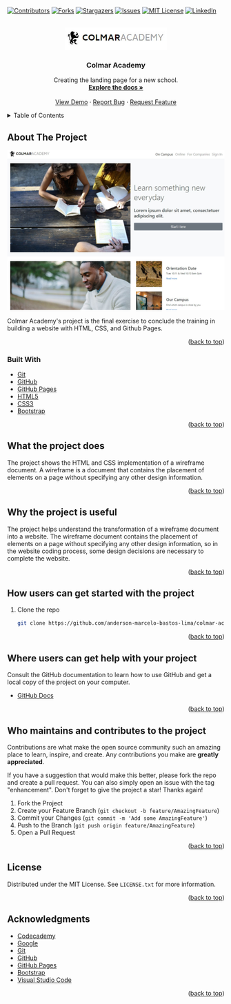 <div id="top"></div>

<!-- PROJECT SHIELDS -->
<!--
*** I'm using markdown "reference style" links for readability.
*** Reference links are enclosed in brackets [ ] instead of parentheses ( ).
*** See the bottom of this document for the declaration of the reference variables
*** for contributors-url, forks-url, etc. This is an optional, concise syntax you may use.
*** https://www.markdownguide.org/basic-syntax/#reference-style-links
-->
[![Contributors][contributors-shield]][contributors-url]
[![Forks][forks-shield]][forks-url]
[![Stargazers][stars-shield]][stars-url]
[![Issues][issues-shield]][issues-url]
[![MIT License][license-shield]][license-url]
[![LinkedIn][linkedin-shield]][linkedin-url]

<!-- PROJECT LOGO -->
<br />
<div align="center">
  <a href="https://anderson-marcelo-bastos-lima.github.io/colmar-academy/">
    <img src="./docs/logo.jpg" alt="Logo">
  </a>

  <h3 align="center">Colmar Academy</h3>

  <p align="center">
    Creating the landing page for a new school.
    <br />
    <a href="https://github.com/anderson-marcelo-bastos-lima/colmar-academy#readme"><strong>Explore the docs »</strong></a>
    <br />
    <br />
    <a href="https://anderson-marcelo-bastos-lima.github.io/colmar-academy/">View Demo</a>
    ·
    <a href="https://github.com/anderson-marcelo-bastos-lima/colmar-academy/issues">Report Bug</a>
    ·
    <a href="https://github.com/anderson-marcelo-bastos-lima/colmar-academy/issues">Request Feature</a>
  </p>
</div>



<!-- TABLE OF CONTENTS -->
<details>
  <summary>Table of Contents</summary>
  <ol>
    <li>
      <a href="#about-the-project">About The Project</a>
      <ul>
        <li><a href="#built-with">Built With</a></li>
      </ul>
    </li>
    <li>
      <a href="#what-the-project-does">What the project does?</a>
    </li>
    <li><a href="#why-the-project-is-useful">Why the project is useful?</a></li>
    <li><a href="#how-users-can-get-started-with-the-project">How users can get started with the project?</a></li>
    <li><a href="#who-maintains-and-contributes-to-the-project">Who maintains and contributes to the project?</a></li>
    <li><a href="#license">License</a></li>
    <li><a href="#contact">Contact</a></li>
    <li><a href="#acknowledgments">Acknowledgments</a></li>
  </ol>
</details>



<!-- ABOUT THE PROJECT -->
## About The Project

[![Product Name Screen Shot][product-screenshot]](https://example.com)

Colmar Academy's project is the final exercise to conclude the training in building a website with HTML, CSS, and Github Pages.

<p align="right">(<a href="#top">back to top</a>)</p>



### Built With
* [Git](https://git-scm.com/)
* [GitHub](https://github.com/)
* [GitHub Pages](https://pages.github.com/)
* [HTML5](https://en.wikipedia.org/wiki/HTML5)
* [CSS3](https://en.wikipedia.org/wiki/CSS)
* [Bootstrap](https://getbootstrap.com)

<p align="right">(<a href="#top">back to top</a>)</p>



<!-- WHAT THE PROJECT DOES -->
## What the project does

The project shows the HTML and CSS implementation of a wireframe document.
A wireframe is a document that contains the placement of elements on a page without specifying any other design information.

<p align="right">(<a href="#top">back to top</a>)</p>



<!-- WHY THE PROJECT IS USEFUL -->
## Why the project is useful

The project helps understand the transformation of a wireframe document into a website.
The wireframe document contains the placement of elements on a page without specifying any other design information, so in the website coding process, some design decisions are necessary to complete the website.

<p align="right">(<a href="#top">back to top</a>)</p>



<!-- HOW USERS CAN GET STARTED WITH THE PROJECT -->
## How users can get started with the project

1. Clone the repo
   ```sh
   git clone https://github.com/anderson-marcelo-bastos-lima/colmar-academy.git
   ```

<p align="right">(<a href="#top">back to top</a>)</p>



<!-- WHERE USERS CAN GET HELP WITH YOUR PROJECT -->
## Where users can get help with your project

Consult the GitHub documentation to learn how to use GitHub and get a local copy of the project on your computer.

* [GitHub Docs](https://docs.github.com/)

<p align="right">(<a href="#top">back to top</a>)</p>



<!-- WHO MAINTAINS AND CONTRIBUTES TO THE PROJECT -->
## Who maintains and contributes to the project

Contributions are what make the open source community such an amazing place to learn, inspire, and create. Any contributions you make are **greatly appreciated**.

If you have a suggestion that would make this better, please fork the repo and create a pull request. You can also simply open an issue with the tag "enhancement".
Don't forget to give the project a star! Thanks again!

1. Fork the Project
2. Create your Feature Branch (`git checkout -b feature/AmazingFeature`)
3. Commit your Changes (`git commit -m 'Add some AmazingFeature'`)
4. Push to the Branch (`git push origin feature/AmazingFeature`)
5. Open a Pull Request

<p align="right">(<a href="#top">back to top</a>)</p>



<!-- LICENSE -->
## License

Distributed under the MIT License. See `LICENSE.txt` for more information.

<p align="right">(<a href="#top">back to top</a>)</p>



<!-- ACKNOWLEDGMENTS -->
## Acknowledgments

* [Codecademy](https://www.codecademy.com/)
* [Google](https://www.google.com/)
* [Git](https://git-scm.com/)
* [GitHub](https://github.com/)
* [GitHub Pages](https://pages.github.com/)
* [Bootstrap](https://getbootstrap.com/)
* [Visual Studio Code](https://code.visualstudio.com/)

<p align="right">(<a href="#top">back to top</a>)</p>



<!-- MARKDOWN LINKS & IMAGES -->
<!-- https://www.markdownguide.org/basic-syntax/#reference-style-links -->
[contributors-shield]: https://img.shields.io/github/contributors/anderson-marcelo-bastos-lima/colmar-academy.svg?style=for-the-badge
[contributors-url]: https://github.com/anderson-marcelo-bastos-lima/colmar-academy/graphs/contributors
[forks-shield]: https://img.shields.io/github/forks/anderson-marcelo-bastos-lima/colmar-academy.svg?style=for-the-badge
[forks-url]: https://github.com/anderson-marcelo-bastos-lima/colmar-academy/network/members
[stars-shield]: https://img.shields.io/github/stars/anderson-marcelo-bastos-lima/colmar-academy.svg?style=for-the-badge
[stars-url]: https://github.com/anderson-marcelo-bastos-lima/colmar-academy/stargazers
[issues-shield]: https://img.shields.io/github/issues/anderson-marcelo-bastos-lima/colmar-academy.svg?style=for-the-badge
[issues-url]: https://github.com/anderson-marcelo-bastos-lima/colmar-academy/issues
[license-shield]: https://img.shields.io/github/license/anderson-marcelo-bastos-lima/colmar-academy.svg?style=for-the-badge
[license-url]: https://github.com/anderson-marcelo-bastos-lima/colmar-academy/blob/main/docs/LICENSE.txt
[linkedin-shield]: https://img.shields.io/badge/-LinkedIn-black.svg?style=for-the-badge&logo=linkedin&colorB=555
[linkedin-url]: https://www.linkedin.com/in/anderson-marcelo-bastos-lima/
[product-screenshot]: ./docs/Screenshot.jpg